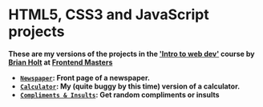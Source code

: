 # HTML5, CSS3 and JavaScript projects

**These are my versions of the projects in the ['Intro to web dev'](https://frontendmasters.com/courses/web-development-v2/ 'Complete intro to web dev, V2') course by [Brian Holt](https://twitter.com/holtbt "Twitter profile") at [Frontend Masters](https://frontendmasters.com/ 'Frontend Masters web page')**

- **[`Newspaper`](Newspaper/):  Front page of a newspaper.**
- **[`Calculator`](Calculator/): My (quite buggy by this time) version of a calculator.**
- **[`Compliments & Insults`](Compliments-Insults/): Get random compliments or insults**

